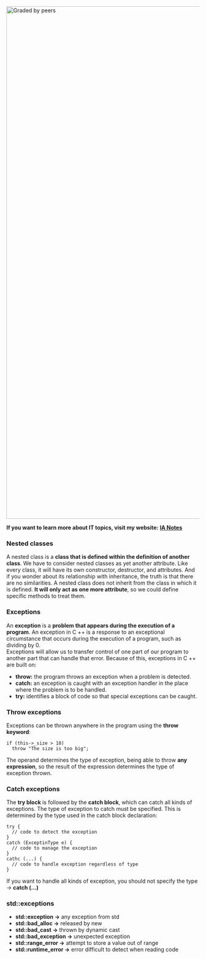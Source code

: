 <img width="1334" alt="Graded by peers" src="https://user-images.githubusercontent.com/74931024/140664740-fa5200dc-621f-4a24-a08b-c07f83a1e261.png">

**If you want to learn more about IT topics, visit my website:** [**IA Notes**](https://ia-notes.com/)

### Nested classes
A nested class is a **class that is defined within the definition of another class**. We have to consider nested classes as yet another attribute. Like every class, it will have its own constructor, destructor, and attributes. And if you wonder about its relationship with inheritance, the truth is that there are no similarities. A nested class does not inherit from the class in which it is defined. **It will only act as one more attribute**, so we could define specific methods to treat them.

### Exceptions
An **exception** is a **problem that appears during the execution of a program**. An exception in C ++ is a response to an exceptional circumstance that occurs during the execution of a program, such as dividing by 0. <br>
Exceptions will allow us to transfer control of one part of our program to another part that can handle that error. Because of this, exceptions in C ++ are built on:
- **throw:** the program throws an exception when a problem is detected.
- **catch:** an exception is caught with an exception handler in the place where the problem is to be handled.
- **try:** identifies a block of code so that special exceptions can be caught.

### Throw exceptions
Exceptions can be thrown anywhere in the program using the **throw keyword**:

    if (this->_size > 10)
      throw "The size is too big";
      
The operand determines the type of exception, being able to throw **any expression**, so the result of the expression determines the type of exception thrown.

### Catch exceptions
The **try block** is followed by the **catch block**, which can catch all kinds of exceptions. The type of exception to catch must be specified. This is determined by the type used in the catch block declaration:

    try {
      // code to detect the exception
    }
    catch (ExceptinType e) {
      // code to manage the exception
    }
    cathc (...) {
      // code to handle exception regardless of type
    }
    
If you want to handle all kinds of exception, you should not specify the type -> **catch (...)**

### std::exceptions
- **std::exception     ->** any exception from std
- **std::bad_alloc     ->** released by new
- **std::bad_cast      ->** thrown by dynamic cast
- **std::bad_exception ->** unexpected exception
- **std::range_error   ->** attempt to store a value out of range
- **std::runtime_error ->** error difficult to detect when reading code
